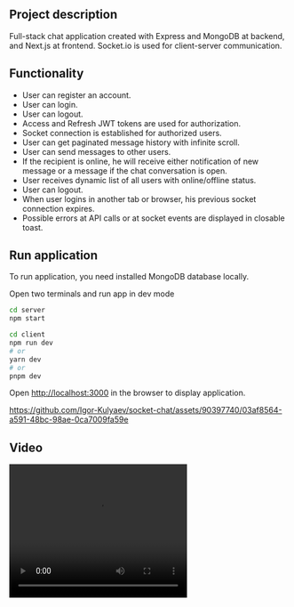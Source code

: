 ## Project description

Full-stack chat application created with Express and MongoDB at backend, and Next.js at frontend.
Socket.io is used for client-server communication.

## Functionality
- User can register an account.
- User can login.
- User can logout.
- Access and Refresh JWT tokens are used for authorization.
- Socket connection is established for authorized users.
- User can get paginated message history with infinite scroll.
- User can send messages to other users.
- If the recipient is online, he will receive either notification of new message or a message if the chat conversation is open.
- User receives dynamic list of all users with online/offline status.
- User can logout.
- When user logins in another tab or browser, his previous socket connection expires.
- Possible errors at API calls or at socket events are displayed in closable toast.

## Run application

To run application, you need installed MongoDB database locally.

Open two terminals and run app in dev mode

```bash
cd server
npm start
```

```bash
cd client
npm run dev
# or
yarn dev
# or
pnpm dev
```

Open [http://localhost:3000](http://localhost:3000) in the browser to display application.



https://github.com/Igor-Kulyaev/socket-chat/assets/90397740/03af8564-a591-48bc-98ae-0ca7009fa59e



## Video
<video src="https://github.com/Igor-Kulyaev/socket-chat/blob/f354f92977106a9f0823aee1dae1b06cbb016b87/video.mp4" width="320" height="240" controls></video>
